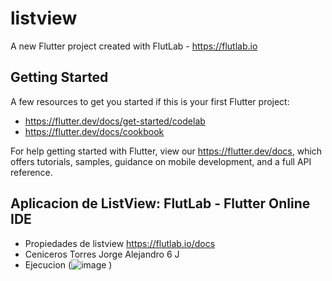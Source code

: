 # listview

A new Flutter project created with FlutLab - https://flutlab.io

## Getting Started

A few resources to get you started if this is your first Flutter project:

- https://flutter.dev/docs/get-started/codelab
- https://flutter.dev/docs/cookbook

For help getting started with Flutter, view our
https://flutter.dev/docs, which offers tutorials,
samples, guidance on mobile development, and a full API reference.

## Aplicacion de ListView: FlutLab - Flutter Online IDE

- Propiedades de listview https://flutlab.io/docs
- Ceniceros Torres Jorge Alejandro 6 J
- Ejecucion
(![image](https://github.com/jctorres10/Listview/assets/143548160/a7969b5a-0ccd-4a2f-9467-23ad08f91fbe)
)
